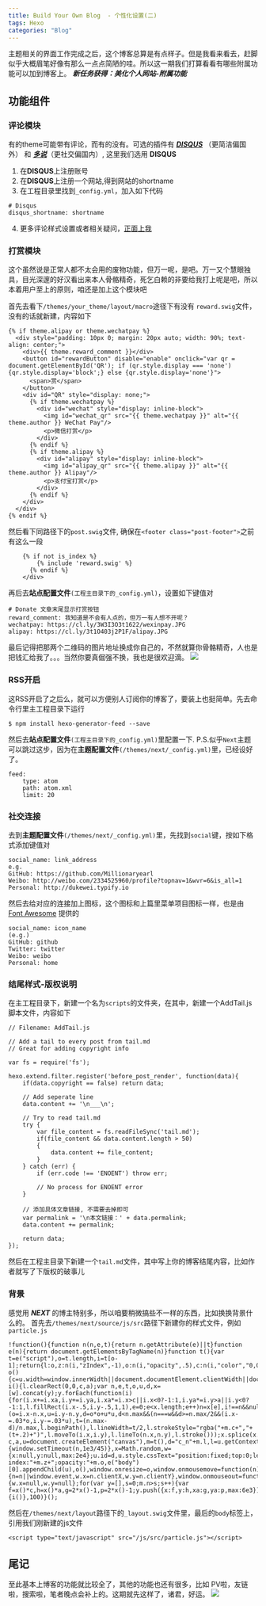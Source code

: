 ```yaml
---
title: Build Your Own Blog  - 个性化设置(二)
tags: Hexo
categories: "Blog"
---
```


主题相关的界面工作完成之后，这个博客总算是有点样子。但是我看来看去，赶脚似乎大概眉笔好像有那么一点点简陋的哇。所以这一期我们打算看看有哪些附属功能可以加到博客上。
***新任务获得：美化个人网站-附属功能*** 

<!--more-->

## 功能组件
### 评论模块
有的theme可能带有评论，而有的没有。可选的插件有 [***DISQUS***][1] （更简洁偏国外） 和 [***多说***][2]（更社交偏国内）, 这里我们选用 **DISQUS**

1. 在**DISQUS**上注册账号
2. 在**DISQUS**上注册一个网站,得到网站的shortname
3. 在工程目录里找到`_config.yml`，加入如下代码

```
# Disqus
disqus_shortname: shortname

```
4. 更多评论样式设置或者相关疑问，[正面上我][3]


### 打赏模块
这个虽然说是正常人都不太会用的废物功能，但万一呢，是吧。万一又个慧眼独具，目光深邃的好汉看出来本人骨骼精奇，死乞白赖的非要给我打上呢是吧，所以本着用户至上的原则，咱还是加上这个模块吧

首先去看下`/themes/your_theme/layout/macro`途径下有没有 `reward.swig`文件，没有的话就新建，内容如下

```
{% if theme.alipay or theme.wechatpay %}
  <div style="padding: 10px 0; margin: 20px auto; width: 90%; text-align: center;">
    <div>{{ theme.reward_comment }}</div>
    <button id="rewardButton" disable="enable" onclick="var qr = document.getElementById('QR'); if (qr.style.display === 'none') {qr.style.display='block';} else {qr.style.display='none'}">
      <span>赏</span>
    </button>
    <div id="QR" style="display: none;">
      {% if theme.wechatpay %}
        <div id="wechat" style="display: inline-block">
          <img id="wechat_qr" src="{{ theme.wechatpay }}" alt="{{ theme.author }} WeChat Pay"/>
          <p>微信打赏</p>
        </div>
      {% endif %}
      {% if theme.alipay %}
        <div id="alipay" style="display: inline-block">
          <img id="alipay_qr" src="{{ theme.alipay }}" alt="{{ theme.author }} Alipay"/>
          <p>支付宝打赏</p>
        </div>
      {% endif %}
    </div>
  </div>
{% endif %}
```
然后看下同路径下的`post.swig`文件, 确保在`<footer class="post-footer">`之前有这么一段

```
  	{% if not is_index %}
        {% include 'reward.swig' %}
      {% endif %}
    </div>
```

再后去**站点配置文件**`(工程主目录下的_config.yml)`，设置如下键值对

```
# Donate 文章末尾显示打赏按钮
reward_comment: 我知道是不会有人点的，但万一有人想不开呢？
wechatpay: https://cl.ly/3W3I3O3t1622/wexinpay.JPG
alipay: https://cl.ly/3t1O403j2P1F/alipay.JPG
```

最后记得把那两个二维码的图片地址换成你自己的，不然就算你骨骼精奇，人也是把钱汇给我了。。。当然你要真倔强不换，我也是很欢迎滴。
![][4]

### RSS开启

这RSS开启了之后么，就可以方便别人订阅你的博客了，要装上也挺简单。先去命令行里主工程目录下运行

    $ npm install hexo-generator-feed --save
然后去**站点配置文件**`(工程主目录下的_config.yml)`里配置一下. P.S.似乎`Next`主题可以跳过这步，因为在**主题配置文件**`(/themes/next/_config.yml)`里，已经设好了。
```
feed:
    type: atom
    path: atom.xml
    limit: 20
```

### 社交连接

去到**主题配置文件**`(/themes/next/_config.yml)`里，先找到`social`键，按如下格式添加键值对

    social_name: link_address
    e.g.
    GitHub: https://github.com/Millionaryearl
    Weibo: http://weibo.com/2334525960/profile?topnav=1&wvr=6&is_all=1
    Personal: http://dukewei.typify.io
    
然后去给对应的连接加上图标，这个图标和上篇里菜单项目图标一样，也是由 [Font Awesome][5] 提供的

    social_name: icon_name
    (e.g.)
    GitHub: github
    Twitter: twitter
    Weibo: weibo
    Personal: home
    
### 结尾样式-版权说明

在主工程目录下，新建一个名为`scripts`的文件夹，在其中，新建一个AddTail.js脚本文件，内容如下

```
// Filename: AddTail.js

// Add a tail to every post from tail.md
// Great for adding copyright info

var fs = require('fs');

hexo.extend.filter.register('before_post_render', function(data){
	if(data.copyright == false) return data;
	
	// Add seperate line
	data.content += '\n___\n';
	
	// Try to read tail.md
	try {
		var file_content = fs.readFileSync('tail.md');
		if(file_content && data.content.length > 50) 
		{
			data.content += file_content;
		}
	} catch (err) {
		if (err.code !== 'ENOENT') throw err;
		
		// No process for ENOENT error
	}

  	// 添加具体文章链接, 不需要去掉即可
	var permalink = '\n本文链接：' + data.permalink;
	data.content += permalink;
  
	return data;
});
```
然后在工程主目录下新建一个`tail.md`文件，其中写上你的博客结尾内容，比如作者就写了下版权的破事儿

### 背景

感觉用 ***NEXT*** 的博主特别多，所以咱要稍微搞些不一样的东西，比如换换背景什么的。
首先去`/themes/next/source/js/src`路径下新建你的样式文件，例如`particle.js`

    !function(){function n(n,e,t){return n.getAttribute(e)||t}function e(n){return document.getElementsByTagName(n)}function t(){var t=e("script"),o=t.length,i=t[o-1];return{l:o,z:n(i,"zIndex",-1),o:n(i,"opacity",.5),c:n(i,"color","0,0,0"),n:n(i,"count",99)}}function o(){c=u.width=window.innerWidth||document.documentElement.clientWidth||document.body.clientWidth,a=u.height=window.innerHeight||document.documentElement.clientHeight||document.body.clientHeight}function i(){l.clearRect(0,0,c,a);var n,e,t,o,u,d,x=[w].concat(y);y.forEach(function(i){for(i.x+=i.xa,i.y+=i.ya,i.xa*=i.x>c||i.x<0?-1:1,i.ya*=i.y>a||i.y<0?-1:1,l.fillRect(i.x-.5,i.y-.5,1,1),e=0;e<x.length;e++)n=x[e],i!==n&&null!==n.x&&null!==n.y&&(o=i.x-n.x,u=i.y-n.y,d=o*o+u*u,d<n.max&&(n===w&&d>=n.max/2&&(i.x-=.03*o,i.y-=.03*u),t=(n.max-d)/n.max,l.beginPath(),l.lineWidth=t/2,l.strokeStyle="rgba("+m.c+","+(t+.2)+")",l.moveTo(i.x,i.y),l.lineTo(n.x,n.y),l.stroke()));x.splice(x.indexOf(i),1)}),r(i)}var c,a,u=document.createElement("canvas"),m=t(),d="c_n"+m.l,l=u.getContext("2d"),r=window.requestAnimationFrame||window.webkitRequestAnimationFrame||window.mozRequestAnimationFrame||window.oRequestAnimationFrame||window.msRequestAnimationFrame||function(n){window.setTimeout(n,1e3/45)},x=Math.random,w={x:null,y:null,max:2e4};u.id=d,u.style.cssText="position:fixed;top:0;left:0;z-index:"+m.z+";opacity:"+m.o,e("body")[0].appendChild(u),o(),window.onresize=o,window.onmousemove=function(n){n=n||window.event,w.x=n.clientX,w.y=n.clientY},window.onmouseout=function(){w.x=null,w.y=null};for(var y=[],s=0;m.n>s;s++){var f=x()*c,h=x()*a,g=2*x()-1,p=2*x()-1;y.push({x:f,y:h,xa:g,ya:p,max:6e3})}setTimeout(function(){i()},100)}();
 

然后在`/themes/next/layout`路径下的`_layout.swig`文件里，最后的`body`标签上，引用我们刚新建的js文件


    <script type="text/javascript" src="/js/src/particle.js"></script>



## 尾记

至此基本上博客的功能就比较全了，其他的功能也还有很多，比如 PV啦，友链啦，搜索啦，笔者晚点会补上的。这期就先这样了，诸君，好运。
![][6]

[1]:https://disqus.com
[2]:http://duoshuo.com
[3]:http://morris821028.github.io/2014/04/12/web/hexo-comment/
[4]:https://cl.ly/0a0n3y3t3136/comic_spiderman.jpg
[5]:http://fontawesome.io
[6]:https://cl.ly/1V0a2f2p0a1y/comic_dance.gif